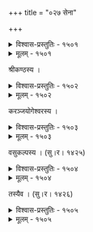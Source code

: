 +++
title = "०२७ सेना"

+++



<details><summary>विश्वास-प्रस्तुतिः - १५०१</summary>

भूर्भूपालचमूपदेउ गगनं सेनारजोराजिउं  
श्रान्तद्वेइकलेवरेउ मरुतो नौकातलेव् अब्धयः ।  
तेजस् तेजसि लीनम् अस्तु भवतः किन्त्व् अन्यद् आचक्ष्महे  
सृष्टिः स्रष्टुर् इहास्तम् एष्यति महाभूतैर् विना पञ्चभिः ॥१५०१॥
</details>

<details><summary>मूलम् - १५०१</summary>

भूर्भूपालचमूपदेउ गगनं सेनारजोराजिउं  
श्रान्तद्वेइकलेवरेउ मरुतो नौकातलेव् अब्धयः ।  
तेजस् तेजसि लीनम् अस्तु भवतः किन्त्व् अन्यद् आचक्ष्महे  
सृष्टिः स्रष्टुर् इहास्तम् एष्यति महाभूतैर् विना पञ्चभिः ॥१५०१॥
</details>


श्रीकण्ठस्य ।  



<details><summary>विश्वास-प्रस्तुतिः - १५०२</summary>

नित्यं निस्तृणपल्लवे पथि निरालम्बे व्रजन् वाजिभिः   
खिन्नखिन्नतुरङ्गकरुणाकृष्टो विवस्वानयन् ।  
यायाद् अप्य् अवतीर्य निर्जरपथाद् एषा समन्तान् न चेद्  
अद्य त्वद्गजतागलन् मदजलैर् जम्बालिनी मेदिनी ॥१५०२॥
</details>

<details><summary>मूलम् - १५०२</summary>

नित्यं निस्तृणपल्लवे पथि निरालम्बे व्रजन् वाजिभिः   
खिन्नखिन्नतुरङ्गकरुणाकृष्टो विवस्वानयन् ।  
यायाद् अप्य् अवतीर्य निर्जरपथाद् एषा समन्तान् न चेद्  
अद्य त्वद्गजतागलन् मदजलैर् जम्बालिनी मेदिनी ॥१५०२॥
</details>


करञ्जयोगेश्वरस्य ।  



<details><summary>विश्वास-प्रस्तुतिः - १५०३</summary>

त्वत्सैन्यग्लपितस्य पन्नगपतेर् अच्छिन्नधाराक्रमं  
विस्फारायतशालिनि प्रतिफणं फेनाम्भसि भ्रश्यति ।  
देव क्ष्मावलयप्रभो फणिकुलैः प्रत्यग्रम् एकोत्तर  
स्थूलस्तम्भसहस्रधारितम् इव क्ष्माचक्रम् आलोक्यते ॥१५०३॥
</details>

<details><summary>मूलम् - १५०३</summary>

त्वत्सैन्यग्लपितस्य पन्नगपतेर् अच्छिन्नधाराक्रमं  
विस्फारायतशालिनि प्रतिफणं फेनाम्भसि भ्रश्यति ।  
देव क्ष्मावलयप्रभो फणिकुलैः प्रत्यग्रम् एकोत्तर  
स्थूलस्तम्भसहस्रधारितम् इव क्ष्माचक्रम् आलोक्यते ॥१५०३॥
</details>


वसुकल्पस्य । (सु।र। १४२५)  



<details><summary>विश्वास-प्रस्तुतिः - १५०४</summary>

शेषं क्लेशयितुं दिशः स्थगयितुं पेष्टुं धरित्रीभृतः   
सिन्धून् धूलिभरेण कर्दमयितुं तैर् एव रोद्धुं नभः ।  
नासीरे च मुहुर् मुहुश् चलचलेत्य् आलापकोलाहलान्  
कर्तुं नाथ वरुथिनीयम् अवनीं जेतुं पुनस् त्वद्भुजौ ॥१५०४॥
</details>

<details><summary>मूलम् - १५०४</summary>

शेषं क्लेशयितुं दिशः स्थगयितुं पेष्टुं धरित्रीभृतः   
सिन्धून् धूलिभरेण कर्दमयितुं तैर् एव रोद्धुं नभः ।  
नासीरे च मुहुर् मुहुश् चलचलेत्य् आलापकोलाहलान्  
कर्तुं नाथ वरुथिनीयम् अवनीं जेतुं पुनस् त्वद्भुजौ ॥१५०४॥
</details>


तस्यैव । (सु।र। १४२६)  



<details><summary>विश्वास-प्रस्तुतिः - १५०५</summary>

अहो स्थैर्यं तेषां प्रकृतिनियमेभ्यः सुकृतिनां   
प्रतिज्ञातत्यागो नहि भवति कृच्छ्रे’पि महति ।  
तथा हि त्वत्सेनाभरनमितधात्रीभरदलत्  
कटाहो’पि स्वाङ्गं किम् उ कमठनाथश् चलयति ॥१५०५॥
</details>

<details><summary>मूलम् - १५०५</summary>

अहो स्थैर्यं तेषां प्रकृतिनियमेभ्यः सुकृतिनां   
प्रतिज्ञातत्यागो नहि भवति कृच्छ्रे’पि महति ।  
तथा हि त्वत्सेनाभरनमितधात्रीभरदलत्  
कटाहो’पि स्वाङ्गं किम् उ कमठनाथश् चलयति ॥१५०५॥
</details>

